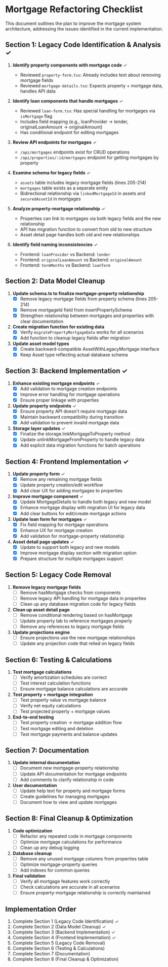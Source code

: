 # Mortgage Refactoring Checklist

This document outlines the plan to improve the mortgage system architecture, addressing the issues identified in the current implementation.

## Section 1: Legacy Code Identification & Analysis ✓

1. **Identify property components with mortgage code** ✓
   - Reviewed `property-form.tsx`: Already includes text about removing mortgage fields
   - Reviewed `mortgage-details.tsx`: Expects property + mortgage data, handles API data

2. **Identify loan components that handle mortgages** ✓
   - Reviewed `loan-form.tsx`: Has special handling for mortgages via `isMortgage` flag
   - Includes field mapping (e.g., loanProvider → lender, originalLoanAmount → originalAmount)
   - Has conditional endpoint for editing mortgages

3. **Review API endpoints for mortgages** ✓
   - `/api/mortgages` endpoints exist for CRUD operations
   - `/api/properties/:id/mortgages` endpoint for getting mortgages by property

4. **Examine schema for legacy fields** ✓
   - `assets` table includes legacy mortgage fields (lines 205-214)
   - `mortgages` table exists as a separate entity
   - Bidirectional relationship via `linkedMortgageId` in assets and `securedAssetId` in mortgages

5. **Analyze property-mortgage relationship** ✓
   - Properties can link to mortgages via both legacy fields and the new relationship
   - API has migration function to convert from old to new structure
   - Asset detail page handles both old and new relationships

6. **Identify field naming inconsistencies** ✓
   - Frontend: `loanProvider` vs Backend: `lender`
   - Frontend: `originalLoanAmount` vs Backend: `originalAmount`
   - Frontend: `termMonths` vs Backend: `loanTerm`

## Section 2: Data Model Cleanup

1. **Update schema.ts to finalize mortgage-property relationship**
   - [x] Remove legacy mortgage fields from property schema (lines 205-214) 
   - [x] Remove mortgageId field from insertPropertySchema
   - [x] Strengthen relationship between mortgages and properties with clear documentation

2. **Create migration function for existing data**
   - [x] Verify `migratePropertyMortgageData` works for all scenarios
   - [x] Add function to cleanup legacy fields after migration

3. **Update asset model types**
   - [x] Create backward-compatible AssetWithLegacyMortgage interface
   - [x] Keep Asset type reflecting actual database schema

## Section 3: Backend Implementation ✓

1. **Enhance existing mortgage endpoints** ✓
   - [x] Add validation to mortgage creation endpoints
   - [x] Improve error handling for mortgage operations
   - [x] Ensure proper linkage with properties

2. **Update property endpoints** ✓
   - [x] Ensure property API doesn't require mortgage data
   - [x] Maintain backward compatibility during transition
   - [x] Add validation to prevent invalid mortgage data

3. **Storage layer updates** ✓
   - [x] Finalize the storage.linkMortgageToProperty method
   - [x] Update unlinkMortgageFromProperty to handle legacy data
   - [x] Add explicit data migration functions for batch operations

## Section 4: Frontend Implementation ✓

1. **Update property form** ✓
   - [x] Remove any remaining mortgage fields
   - [x] Update property creation/edit workflow
   - [x] Add clear UX for adding mortgages to properties

2. **Improve mortgage component** ✓
   - [x] Update MortgageDetails to handle both legacy and new model
   - [x] Enhance mortgage display with migration UI for legacy data
   - [x] Add clear buttons for edit/create mortgage actions

3. **Update loan form for mortgages** ✓
   - [x] Fix field mapping for mortgage operations
   - [x] Enhance UX for mortgage creation
   - [x] Add validation for mortgage-property relationship

4. **Asset detail page updates** ✓
   - [x] Update to support both legacy and new models
   - [x] Improve mortgage display section with migration option
   - [x] Prepare structure for multiple mortgages support

## Section 5: Legacy Code Removal

1. **Remove legacy mortgage fields**
   - [ ] Remove hasMortgage checks from components
   - [ ] Remove legacy API handling for mortgage data in properties
   - [ ] Clean up any database migration code for legacy fields

2. **Clean up asset detail page**
   - [ ] Remove conditional rendering based on hasMortgage
   - [ ] Update property tab to reference mortgages properly
   - [ ] Remove any references to legacy mortgage fields

3. **Update projections engine**
   - [ ] Ensure projections use the new mortgage relationships
   - [ ] Update any projection code that relied on legacy fields

## Section 6: Testing & Calculations

1. **Test mortgage calculations**
   - [ ] Verify amortization schedules are correct
   - [ ] Test interest calculation functions
   - [ ] Ensure mortgage balance calculations are accurate

2. **Test property + mortgage integration**
   - [ ] Test property value vs mortgage balance
   - [ ] Verify net equity calculations
   - [ ] Test projected property + mortgage values

3. **End-to-end testing**
   - [ ] Test property creation -> mortgage addition flow
   - [ ] Test mortgage editing and deletion
   - [ ] Test mortgage payments and balance updates

## Section 7: Documentation

1. **Update internal documentation**
   - [ ] Document new mortgage-property relationship
   - [ ] Update API documentation for mortgage endpoints
   - [ ] Add comments to clarify relationship in code

2. **User documentation**
   - [ ] Update help text for property and mortgage forms
   - [ ] Create guidelines for managing mortgages
   - [ ] Document how to view and update mortgages

## Section 8: Final Cleanup & Optimization

1. **Code optimization**
   - [ ] Refactor any repeated code in mortgage components
   - [ ] Optimize mortgage calculations for performance
   - [ ] Clean up any debug logging

2. **Database cleanup**
   - [ ] Remove any unused mortgage columns from properties table
   - [ ] Optimize mortgage-property queries
   - [ ] Add indexes for common queries

3. **Final validation**
   - [ ] Verify all mortgage features work correctly
   - [ ] Check calculations are accurate in all scenarios
   - [ ] Ensure property-mortgage relationship is correctly maintained

## Implementation Order

1. Complete Section 1 (Legacy Code Identification) ✓
2. Complete Section 2 (Data Model Cleanup) ✓
3. Complete Section 3 (Backend Implementation) ✓
4. Complete Section 4 (Frontend Implementation) ✓
5. Complete Section 5 (Legacy Code Removal)
6. Complete Section 6 (Testing & Calculations)
7. Complete Section 7 (Documentation)
8. Complete Section 8 (Final Cleanup & Optimization)